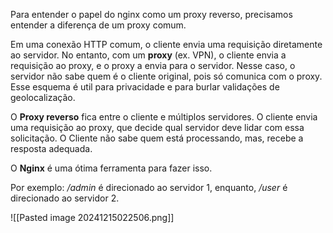 Para entender o papel do nginx como um proxy reverso, precisamos entender a diferença de um proxy comum.

Em uma conexão HTTP comum, o cliente envia uma requisição diretamente ao servidor.
No entanto, com um **proxy** (ex. VPN), o cliente envia a requisição ao proxy, e o proxy a envia para o servidor.
Nesse caso, o servidor não sabe quem é o cliente original, pois só comunica com o proxy.
Esse esquema é util para privacidade e para burlar validações de geolocalização.

O **Proxy reverso** fica entre o cliente e múltiplos servidores.
O cliente envia uma requisição ao proxy, que decide qual servidor deve lidar com essa solicitação.
O Cliente não sabe quem está processando, mas, recebe a resposta adequada.

O **Nginx** é uma ótima ferramenta para fazer isso.

Por exemplo:
*/admin* é direcionado ao servidor 1, enquanto, */user* é direcionado ao servidor 2.

![[Pasted image 20241215022506.png]]

